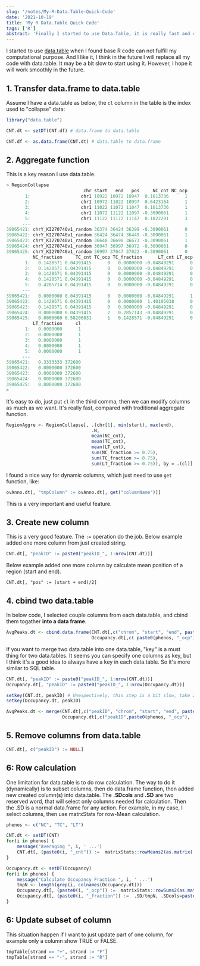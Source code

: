 ```yaml
---
slug: '/notes/My-R-Data.Table-Quick-Code'
date: '2021-10-19'
title: 'My R Data.Table Quick Code'
tags: ['R']
abstract: 'Finally I started to use Data.Table, it is really fast and cool. However, learning to use data.table is a bit similar to learn some key functions like aggregate .etc. Here I record a bit my key code.'
---
```


I started to use [data.table](https://cran.r-project.org/web/packages/data.table/vignettes/datatable-intro.html) when I found base R code can not fulfill my computational purpose. And I like it, I think in the future I will replace all my code with data.table. It may be a bit slow to start using it. However, I hope it will work smoothly in the future.

## 1. Transfer data.frame to data.table

Assume I have a data.table as below, the `cl` column in the table is the index used to "collapse" data:

```R
library("data.table")

CNT.dt <- setDT(CNT.df) # data.frame to data.table

CNT.df <- as.data.frame(CNT.dt) # data.table to data.frame
```

## 2. Aggregate function

This is a key reason I use data.table.

```R
> RegionCollapse
                             chr start   end   pos     NC_cnt NC_ocp
       1:                   chr1 10922 10972 10947  0.1613736      1
       2:                   chr1 10972 11022 10997  0.6423164      1
       3:                   chr1 11022 11072 11047  0.1613736      1
       4:                   chr1 11072 11122 11097 -0.3090061      1
       5:                   chr1 11122 11172 11147  0.1822201      3
      ---
39065421: chrY_KI270740v1_random 36374 36424 36399 -0.3090061      0
39065422: chrY_KI270740v1_random 36424 36474 36449 -0.3090061      1
39065423: chrY_KI270740v1_random 36648 36698 36673 -0.3090061      1
39065424: chrY_KI270740v1_random 36947 36997 36972 -0.3090061      0
39065425: chrY_KI270740v1_random 36997 37047 37022 -0.3090061      0
          NC_fraction     TC_cnt TC_ocp TC_fraction      LT_cnt LT_ocp
       1:   0.1428571 0.04391415      0   0.0000000 -0.04849291      0
       2:   0.1428571 0.04391415      0   0.0000000 -0.04849291      0
       3:   0.1428571 0.04391415      0   0.0000000 -0.04849291      0
       4:   0.1428571 0.04391415      0   0.0000000 -0.04849291      0
       5:   0.4285714 0.04391415      0   0.0000000 -0.04849291      0
      ---
39065421:   0.0000000 0.04391415      0   0.0000000 -0.04849291      1
39065422:   0.1428571 0.04391415      0   0.0000000  1.40105038      0
39065423:   0.1428571 0.04391415      0   0.0000000 -0.04849291      0
39065424:   0.0000000 0.04391415      2   0.2857143 -0.04849291      0
39065425:   0.0000000 0.58206031      1   0.1428571 -0.04849291      0
          LT_fraction     cl
       1:   0.0000000      1
       2:   0.0000000      1
       3:   0.0000000      1
       4:   0.0000000      1
       5:   0.0000000      1
      ---
39065421:   0.3333333 372600
39065422:   0.0000000 372600
39065423:   0.0000000 372600
39065424:   0.0000000 372600
39065425:   0.0000000 372600
>
```

It's easy to do, just put `cl` in the third comma, then we can modify columns as much as we want. It's really fast, compared with troditional aggregate function.

```R
RegionAggre <- RegionCollapse[, .(chr[1], min(start), max(end),
                                .N,
                                mean(NC_cnt),
                                mean(TC_cnt),
                                mean(LT_cnt),
                                sum(NC_fraction >= 0.75),
                                sum(TC_fraction >= 0.75),
                                sum(LT_fraction >= 0.75)), by = .(cl)]
```

I found a nice way for dynamic columns, which just need to use `get` function, like:

```R
ovAnno.dt[, "tmpColumn" := ovAnno.dt[, get("columnName")]]
```

This is a very important and useful feature.

## 3. Create new column

This is a very good feature. The `:=` operation do the job. Below example added one more column from just created string.

```R
CNT.dt[, "peakID" := paste0("peakID_", 1:nrow(CNT.dt))]
```
Below example added one more column by calculate mean position of a region (start and end).
```
CNT.dt[, "pos" := (start + end)/2]
```

## 4. cbind two data.table

In below code, I selected couple columns from each data.table, and cbind them togather **into a data frame**.

```R
AvgPeaks.dt <- cbind.data.frame(CNT.dt[,c("chrom", "start", "end", paste0(phenos, "_cnt")), with = FALSE],
                                Occupancy.dt[,c( paste0(phenos, "_ocp"),  paste0(phenos, "_fraction")), with = FALSE])
```

If you want to merge two data.table into one data.table, "key" is a must thing for two data.tables. It seems you can specify one columns as key, but I think it's a good idea to always have a key in each data.table. So it's more similar to SQL table.

```R
CNT.dt[, "peakID" := paste0("peakID_", 1:nrow(CNT.dt))]
Occupancy.dt[, "peakID" := paste0("peakID_", 1:nrow(Occupancy.dt))]

setkey(CNT.dt, peakID) # Unexpectively, this step is a bit slow, take 20 seconds in my 39,065,425 matrix
setkey(Occupancy.dt, peakID)

AvgPeaks.dt <- merge(CNT.dt[,c("peakID", "chrom", "start", "end", paste0(phenos, "_cnt")), with = FALSE],
                     Occupancy.dt[,c("peakID",paste0(phenos, "_ocp"),  paste0(phenos, "_fraction")), with = FALSE])
```

## 5. Remove columns from data.table

```R
CNT.dt[, c("peakID") := NULL]
```

## 6: Row calculation

One limitation for data.table is to do row calculation. The way to do it (dynamically) is to subset columns, then do data.frame function, then added new created column(s) into data.table. The **.SDcols** and **.SD** are two reserved word, that will select only columns needed for calculation. Then the .SD is a normal data.frame for any action. For example, in my case, I select columns, then use matrxStats for row-Mean calculation.

```R
phenos <- c("NC", "TC", "LT")

CNT.dt <- setDT(CNT)
for(i in phenos) {
    message("Averaging ", i, ' ...')
    CNT.dt[, (paste0(i, "_cnt")) :=  matrixStats::rowMeans2(as.matrix(.SD)), .SDcols=grep(i, colnames(CNT.dt))]
}

Occupancy.dt <- setDT(Occupancy)
for(i in phenos) {
    message("Calculate Occupancy Fraction ", i, ' ...')
    tmpN <- length(grep(i, colnames(Occupancy.dt)))
    Occupancy.dt[, (paste0(i, "_ocp")) :=  matrixStats::rowSums2(as.matrix(.SD)), .SDcols=grep(i, colnames(Occupancy.dt))]
    Occupancy.dt[, (paste0(i, "_fraction")) :=  .SD/tmpN, .SDcols=paste0(i, "_ocp")]
}
```

## 6: Update subset of column

This situation happen if I want to just update part of one column, for example only a column show TRUE or FALSE.

```R
tmpTable[strand == "+", strand := "F"]
tmpTable[strand == "-", strand := "R"]
```